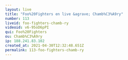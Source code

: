```yaml
---
layout: live
title: "Foo%20Fighters en live &agrave; Chamb%C3%A9ry"
number: 113
liveid: foo-fighters-chamb-ry
videoid: v6-95oD6pPI
qui: Foo%20Fighters
ou: Chamb%C3%A9ry
ip: 188.241.83.102
created_at: 2021-04-30T12:32:48.651Z
permalink: 113-foo-fighters-chamb-ry
---
```

